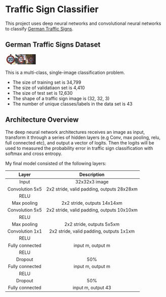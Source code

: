 # Traffic Sign Classifier
This project uses deep neural networks and convolutional neural networks to classify [German Traffic Signs](http://benchmark.ini.rub.de/?section=gtsrb&subsection=dataset).

## German Traffic Signs Dataset
<img src="images/0.png" alt="Traffic Signs" /><img src="images/1.png" alt="Traffic Signs" /><img src="images/2.png" alt="Traffic Signs" />

This is a multi-class, single-image classification problem. 

* The size of training set is 34,799
* The size of validatiaon set is 4,410
* The size of test set is 12,630
* The shape of a traffic sign image is (32, 32, 3)
* The number of unique classes/labels in the data set is 43

## Architecture Overview
The deep neural network architectures receives an image as input, transform it through a series of hidden layers (e.g Conv, max pooling, relu, full connected etc), and output a vector of logits. Then the logits will be used to measured the probability error in traffic sign classification with softmax and cross entropy.

My final model consisted of the following layers:

| Layer         		|     Description	        					|
|:---------------------:|:---------------------------------------------:|
| Input         		| 32x32x3 image   							|
| Convolution 5x5     	| 2x2 stride, valid padding, outputs 28x28xm 	|
| RELU					|												|
| Max pooling	      	| 2x2 stride,  outputs 14x14xm 				|
| Convolution 5x5	    | 2x2 stride, valid padding, outputs 10x10xm    |
| RELU					|												|
| Max pooling	      	| 2x2 stride,  outputs 5x5xm 				|
| Convolution 1x1	    | 2x2 stride, valid padding, outputs 1x1xm    |
| RELU					|												|
| Fully connected		| input m, output m        									|
| RELU					|												|
| Dropout				| 50%          									|
| Fully connected		| input m, output m        									|
| RELU					|												|
| Dropout				| 50%         									|
| Fully connected		| input m, output 43        									|
